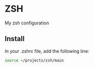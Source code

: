 # ZSH

My zsh configuration

## Install

In your .zshrc file, add the following line:

```bash
source ~/projects/zsh/main
```
